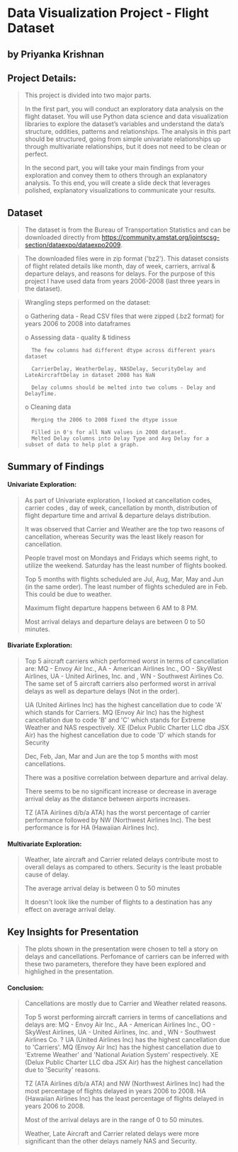 # Data Visualization Project - Flight Dataset
## by Priyanka Krishnan

## Project Details:
> This project is divided into two major parts. 
>
>In the first part, you will conduct an exploratory data analysis on the flight dataset. You will use Python data science and data visualization libraries to explore the dataset’s variables and understand the data’s structure, oddities, patterns and relationships. The analysis in this part should be structured, going from simple univariate relationships up through multivariate relationships, but it does not need to be clean or perfect. 
>
>In the second part, you will take your main findings from your exploration and convey them to others through an explanatory analysis. To this end, you will create a slide deck that leverages polished, explanatory visualizations to communicate your results. 

## Dataset

>The dataset is from the Bureau of Transportation Statistics and can be downloaded directly from https://community.amstat.org/jointscsg-section/dataexpo/dataexpo2009.

>The downloaded files were in zip format ('bz2'). This dataset consists of flight related details like month, day of week, carriers, arrival & departure delays, and reasons for delays. For the purpose of this project I have used data from years 2006-2008 (last three years in the dataset). 

> Wrangling steps performed on the dataset:
>   
>   o Gathering data - Read CSV files that were zipped (.bz2 format) for years 2006 to 2008 into dataframes 
>   
>   o Assessing data ‐ quality & tidiness 
>
>       The few columns had different dtype across different years dataset
>
>       CarrierDelay, WeatherDelay, NASDelay, SecurityDelay and LateAircraftDelay in dataset 2008 has NaN
>       
>       Delay columns should be melted into two colums - Delay and DelayTime.
>
>   o Cleaning data
>   
>       Merging the 2006 to 2008 fixed the dtype issue
>   
>       Filled in 0's for all NaN values in 2008 dataset.
>       Melted Delay columns into Delay Type and Avg Delay for a subset of data to help plot a graph.


## Summary of Findings

#### Univariate Exploration:
>
> As part of Univariate exploration, I looked at cancellation codes, carrier codes , day of week, cancellation by month, distribution of flight departure time and arrival & departure delays distribution.
>
> It was observed that Carrier and Weather are the top two reasons of cancellation, whereas Security was the least likely reason for cancellation. 
>
>People travel most on Mondays and Fridays which seems right, to utilize the weekend. Saturday has the least number of flights booked.
>
>Top 5 months with flights scheduled are Jul, Aug, Mar, May and Jun (in the same order). The least number of flights scheduled are in Feb. This could be due to weather.
>
>Maximum flight departure happens between 6 AM to 8 PM.
>
>Most arrival delays and departure delays are between 0 to 50 minutes.

#### Bivariate Exploration:
>
>Top 5 aircraft carriers which performed worst in terms of cancellation are: MQ - Envoy Air Inc., AA - American Airlines Inc., OO - SkyWest Airlines, UA - United Airlines, Inc. and , WN - Southwest Airlines Co. The same set of 5 aircraft carriers also performed worst in arrival delays as well as departure delays (Not in the order).
>
>UA (United Airlines Inc) has the highest cancellation due to code 'A' which stands for Carriers. 
>MQ (Envoy Air Inc) has the highest cancellation due to code 'B' and 'C' which stands for Extreme Weather and NAS respectively.
>XE (Delux Public Charter LLC dba JSX Air) has the highest cancellation due to code 'D' which stands for Security
>
>Dec, Feb, Jan, Mar and Jun are the top 5 months with most cancellations.
>
>There was a positive correlation between departure and arrival delay.
>
>There seems to be no significant increase or decrease in average arrival delay as the distance between airports increases.
>
>TZ (ATA Airlines d/b/a ATA) has the worst percentage of carrier performance followed by NW (Northwest Airlines Inc). The best performance is for HA (Hawaiian Airlines Inc).

#### Multivariate Exploration:
>
>Weather, late aircraft and Carrier related delays contribute most to overall delays as compared to others. Security is the least probable cause of delay.
>
>The average arrival delay is between 0 to 50 minutes
>
>It doesn't look like the number of flights to a destination has any effect on average arrival delay.


## Key Insights for Presentation

>The plots shown in the presentation were chosen to tell a story on delays and cancellations. Perfomance of carriers can be inferred with these two parameters, therefore they have been explored and highlighed in the presentation. 

#### Conclusion:
>
>Cancellations are mostly due to Carrier and Weather related reasons.
>
>Top 5 worst performing aircraft carriers in terms of cancellations and delays are: MQ - Envoy Air Inc., AA - American Airlines Inc., OO - SkyWest Airlines, UA - United Airlines, Inc. and , WN - Southwest Airlines Co.
?
>UA (United Airlines Inc) has the highest cancellation due to 'Carriers'. MQ (Envoy Air Inc) has the highest cancellation due to 'Extreme Weather' and 'National Aviation System' respectively. XE (Delux Public Charter LLC dba JSX Air) has the highest cancellation due to 'Security' reasons.
>
>TZ (ATA Airlines d/b/a ATA) and NW (Northwest Airlines Inc) had the most percentage of flights delayed in years 2006 to 2008. HA (Hawaiian Airlines Inc) has the least percentage of flights delayed in years 2006 to 2008.
>
>Most of the arrival delays are in the range of 0 to 50 minutes.
>
>Weather, Late Aircraft and Carrier related delays were more significant than the other delays namely NAS and Security.

